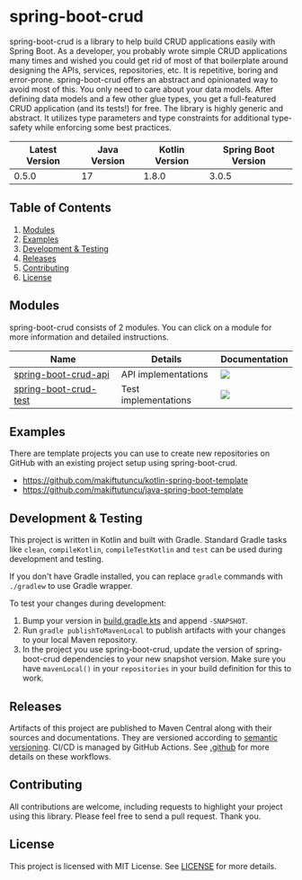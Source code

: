 
# spring-boot-crud

spring-boot-crud is a library to help build CRUD applications easily with Spring Boot. As a developer, you probably wrote simple CRUD applications many times and wished you could get rid of most of that boilerplate around designing the APIs, services, repositories, etc. It is repetitive, boring and error-prone. spring-boot-crud offers an abstract and opinionated way to avoid most of this. You only need to care about your data models. After defining data models and a few other glue types, you get a full-featured CRUD application (and its tests!) for free. The library is highly generic and abstract. It utilizes type parameters and type constraints for additional type-safety while enforcing some best practices.

| Latest Version | Java Version | Kotlin Version | Spring Boot Version |
| -------------- | ------------ | -------------- | ------------------- |
| 0.5.0          | 17           | 1.8.0          | 3.0.5               |

## Table of Contents

1. [Modules](#modules)
2. [Examples](#examples)
3. [Development & Testing](#development--testing)
4. [Releases](#releases)
5. [Contributing](#contributing)
6. [License](#license)

## Modules

spring-boot-crud consists of 2 modules. You can click on a module for more information and detailed instructions.

| Name                                    | Details              | Documentation                                                                                                                                                                        |
|-----------------------------------------|----------------------|--------------------------------------------------------------------------------------------------------------------------------------------------------------------------------------|
| [spring-boot-crud-api](api/README.md)   | API implementations  | [![](https://img.shields.io/badge/docs-0.5.0-brightgreen.svg?style=for-the-badge&logo=kotlin&color=0095d5&labelColor=333333)](https://javadoc.io/doc/dev.akif/spring-boot-crud-api)  |
| [spring-boot-crud-test](test/README.md) | Test implementations | [![](https://img.shields.io/badge/docs-0.5.0-brightgreen.svg?style=for-the-badge&logo=kotlin&color=0095d5&labelColor=333333)](https://javadoc.io/doc/dev.akif/spring-boot-crud-test) |

## Examples

There are template projects you can use to create new repositories on GitHub with an existing project setup using spring-boot-crud.

* https://github.com/makiftutuncu/kotlin-spring-boot-template
* https://github.com/makiftutuncu/java-spring-boot-template

## Development & Testing

This project is written in Kotlin and built with Gradle. Standard Gradle tasks like `clean`, `compileKotlin`, `compileTestKotlin` and `test` can be used during development and testing.

If you don't have Gradle installed, you can replace `gradle` commands with `./gradlew` to use Gradle wrapper.

To test your changes during development:

1. Bump your version in [build.gradle.kts](build.gradle.kts#L9) and append `-SNAPSHOT`.
2. Run `gradle publishToMavenLocal` to publish artifacts with your changes to your local Maven repository.
3. In the project you use spring-boot-crud, update the version of spring-boot-crud dependencies to your new snapshot version. Make sure you have `mavenLocal()` in your `repositories` in your build definition for this to work.

## Releases

Artifacts of this project are published to Maven Central along with their sources and documentations. They are versioned according to [semantic versioning](https://semver.org). CI/CD is managed by GitHub Actions. See [.github](.github) for more details on these workflows.

## Contributing

All contributions are welcome, including requests to highlight your project using this library. Please feel free to send a pull request. Thank you.

## License

This project is licensed with MIT License. See [LICENSE](LICENSE) for more details.
